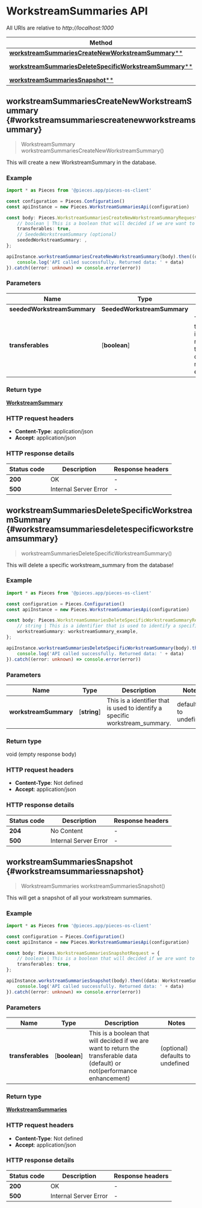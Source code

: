# WorkstreamSummaries API

All URIs are relative to *http://localhost:1000*

Method | HTTP request
------------- | -------------
[**workstreamSummariesCreateNewWorkstreamSummary****](WorkstreamSummariesApi#workstreamsummariescreatenewworkstreamsummary) | **POST** /workstream_summaries/create
[**workstreamSummariesDeleteSpecificWorkstreamSummary****](WorkstreamSummariesApi#workstreamsummariesdeletespecificworkstreamsummary) | **POST** /workstream_summaries/\{workstream_summary\}/delete
[**workstreamSummariesSnapshot****](WorkstreamSummariesApi#workstreamsummariessnapshot) | **GET** /workstream_summaries


## **workstreamSummariesCreateNewWorkstreamSummary** {#workstreamsummariescreatenewworkstreamsummary}
> WorkstreamSummary workstreamSummariesCreateNewWorkstreamSummary()

This will create a new WorkstreamSummary in the database.

### Example

```typescript
import * as Pieces from '@pieces.app/pieces-os-client'

const configuration = Pieces.Configuration()
const apiInstance = new Pieces.WorkstreamSummariesApi(configuration)

const body: Pieces.WorkstreamSummariesCreateNewWorkstreamSummaryRequest = {
    // boolean | This is a boolean that will decided if we are want to return the transferable data (default) or not(performance enhancement) (optional)
    transferables: true,
    // SeededWorkstreamSummary (optional)
    seededWorkstreamSummary: ,
};

apiInstance.workstreamSummariesCreateNewWorkstreamSummary(body).then((data: WorkstreamSummary) => {
    console.log('API called successfully. Returned data: ' + data)
}).catch((error: unknown) => console.error(error))
```

### Parameters

Name | Type | Description  | Notes
------------- | ------------- | ------------- | -------------
 **seededWorkstreamSummary** | **SeededWorkstreamSummary**|  |
 **transferables** | [**boolean**] | This is a boolean that will decided if we are want to return the transferable data (default) or not(performance enhancement) | (optional) defaults to undefined


### Return type

[**WorkstreamSummary**](../models/WorkstreamSummary)

### HTTP request headers

- **Content-Type**: application/json
- **Accept**: application/json


### HTTP response details
| Status code | Description | Response headers
|-------------|-------------|------------------
**200** | OK |  -  |
**500** | Internal Server Error |  -  |

## **workstreamSummariesDeleteSpecificWorkstreamSummary** {#workstreamsummariesdeletespecificworkstreamsummary}
> workstreamSummariesDeleteSpecificWorkstreamSummary()

This will delete a specific workstream_summary from the database!

### Example

```typescript
import * as Pieces from '@pieces.app/pieces-os-client'

const configuration = Pieces.Configuration()
const apiInstance = new Pieces.WorkstreamSummariesApi(configuration)

const body: Pieces.WorkstreamSummariesDeleteSpecificWorkstreamSummaryRequest = {
    // string | This is a identifier that is used to identify a specific workstream_summary.
    workstreamSummary: workstreamSummary_example,
};

apiInstance.workstreamSummariesDeleteSpecificWorkstreamSummary(body).then((data: void (empty response body)) => {
    console.log('API called successfully. Returned data: ' + data)
}).catch((error: unknown) => console.error(error))
```

### Parameters

Name | Type | Description  | Notes
------------- | ------------- | ------------- | -------------
 **workstreamSummary** | [**string**] | This is a identifier that is used to identify a specific workstream_summary. | defaults to undefined


### Return type

void (empty response body)

### HTTP request headers

- **Content-Type**: Not defined
- **Accept**: application/json


### HTTP response details
| Status code | Description | Response headers
|-------------|-------------|------------------
**204** | No Content |  -  |
**500** | Internal Server Error |  -  |

## **workstreamSummariesSnapshot** {#workstreamsummariessnapshot}
> WorkstreamSummaries workstreamSummariesSnapshot()

This will get a snapshot of all your workstream summaries.

### Example

```typescript
import * as Pieces from '@pieces.app/pieces-os-client'

const configuration = Pieces.Configuration()
const apiInstance = new Pieces.WorkstreamSummariesApi(configuration)

const body: Pieces.WorkstreamSummariesSnapshotRequest = {
    // boolean | This is a boolean that will decided if we are want to return the transferable data (default) or not(performance enhancement) (optional)
    transferables: true,
};

apiInstance.workstreamSummariesSnapshot(body).then((data: WorkstreamSummaries) => {
    console.log('API called successfully. Returned data: ' + data)
}).catch((error: unknown) => console.error(error))
```

### Parameters

Name | Type | Description  | Notes
------------- | ------------- | ------------- | -------------
 **transferables** | [**boolean**] | This is a boolean that will decided if we are want to return the transferable data (default) or not(performance enhancement) | (optional) defaults to undefined


### Return type

[**WorkstreamSummaries**](../models/WorkstreamSummaries)

### HTTP request headers

- **Content-Type**: Not defined
- **Accept**: application/json


### HTTP response details
| Status code | Description | Response headers
|-------------|-------------|------------------
**200** | OK |  -  |
**500** | Internal Server Error |  -  |


